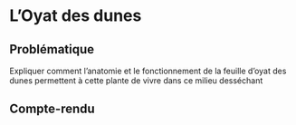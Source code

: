 # L’Oyat des dunes

## Problématique

Expliquer comment l’anatomie et le fonctionnement de la feuille d’oyat des dunes permettent à cette plante de vivre dans ce milieu desséchant

## Compte-rendu

